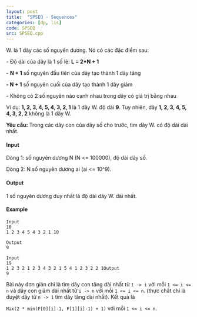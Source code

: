 ```yaml
---
layout: post
title:  "SPSEQ - Sequences"
categories: [dp, lis]
code: SPSEQ
src: SPSEQ.cpp
---
```



W. là 1 dãy các số nguyên dương. Nó có các đặc điểm sau:

\- Độ dài của dãy là 1 số lẻ: **L = 2\*N + 1**

\- **N + 1** số nguyên đầu tiên của dãy tạo thành 1 dãy tăng

**\- N + 1** số nguyên cuối của dãy tạo thành 1 dãy giảm

\- Không có 2 số nguyên nào cạnh nhau trong dãy có giá trị bằng nhau

Ví dụ: **1, 2, 3, 4, 5, 4, 3, 2, 1** là 1 dãy W. độ dài **9**. Tuy nhiên, dãy **1, 2, 3, 4, 5, 4, 3, 2, 2** không là 1 dãy W.

**Yêu cầu:** Trong các dãy con của dãy số cho trước, tìm dãy W. có độ dài dài nhất.

#### Input

Dòng 1: số nguyên dương N (N <= 100000), độ dài dãy số.

Dòng 2: N số nguyên dương ai (ai <= 10^9).

#### Output

1 số nguyên dương duy nhất là độ dài dãy W. dài nhất.

#### Example

```
Input  
10  
1 2 3 4 5 4 3 2 1 10  
  
Output  
9  
  
Input  
19  
1 2 3 2 1 2 3 4 3 2 1 5 4 1 2 3 2 2 1Output  
9
```

<!--more-->



Bài này đơn giản chỉ là tìm dãy con tăng dài nhất từ `1 -> i` với mỗi `1 <= i <= n` và dãy con giảm dài nhất tử `i -> n` với mỗi `1 <= i <= n`. (thực chất chỉ là duyệt dãy từ `n -> 1` tìm dãy tăng dài nhất). Kết quả là 

`Max(2 * min(F[0][i]-1, F[1][i]-1) + 1)` với mỗi `1 <= i <= n`.

